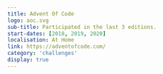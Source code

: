 ```yaml
---
title: Advent Of Code
logo: aoc.svg
sub-title: Participated in the last 3 editions.
start-dates: [2018, 2019, 2020]
localisation: At Home
link: https://adventofcode.com/
category: 'challenges'
display: true
---
```

<!---
Gregoire Boiron <gregoire.boiron@gmail.com>
Copyright (c) 2018-2021 Gregoire Boiron  All Rights Reserved.
--->
